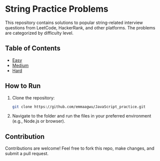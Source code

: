 # String Practice Problems

This repository contains solutions to popular string-related interview questions from LeetCode, HackerRank, and other platforms. The problems are categorized by difficulty level.

## Table of Contents
- [Easy](./Easy/)
- [Medium](./Medium/)
- [Hard](./Hard/)

## How to Run
1. Clone the repository:
   ```bash
   git clone https://github.com/emmaagwu/JavaScript_practice.git
2. Navigate to the folder and run the files in your preferred environment (e.g., Node.js or browser).

## Contribution
Contributions are welcome! Feel free to fork this repo, make changes, and submit a pull request.
